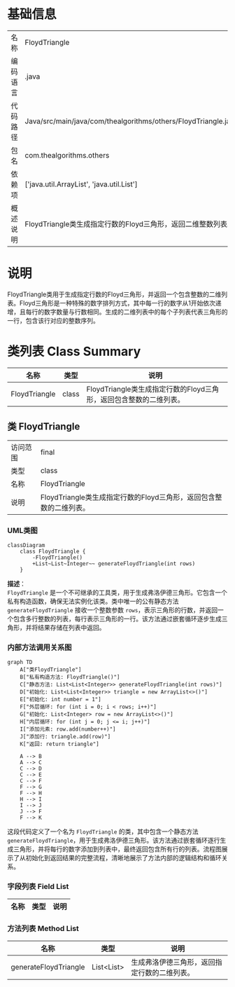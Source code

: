# 基础信息

|      |      |
|------|------|
| 名称 | FloydTriangle |
| 编码语言 | .java |
| 代码路径 | Java/src/main/java/com/thealgorithms/others/FloydTriangle.java |
| 包名 | com.thealgorithms.others |
| 依赖项 | ['java.util.ArrayList', 'java.util.List'] |
| 概述说明 | FloydTriangle类生成指定行数的Floyd三角形，返回二维整数列表。 |

# 说明

FloydTriangle类用于生成指定行数的Floyd三角形，并返回一个包含整数的二维列表。Floyd三角形是一种特殊的数字排列方式，其中每一行的数字从1开始依次递增，且每行的数字数量与行数相同。生成的二维列表中的每个子列表代表三角形的一行，包含该行对应的整数序列。

# 类列表 Class Summary

| 名称   | 类型  | 说明 |
|-------|------|-------------|
| FloydTriangle | class | FloydTriangle类生成指定行数的Floyd三角形，返回包含整数的二维列表。 |



## 类 FloydTriangle

|      |      |
|------|------|
| 访问范围 | final |
| 类型 | class |
| 名称 | FloydTriangle |
| 说明 | FloydTriangle类生成指定行数的Floyd三角形，返回包含整数的二维列表。 |


### UML类图

```mermaid
classDiagram
    class FloydTriangle {
        -FloydTriangle()
        +List~List~Integer~~ generateFloydTriangle(int rows)
    }
```

**描述**：  
`FloydTriangle` 是一个不可继承的工具类，用于生成弗洛伊德三角形。它包含一个私有构造函数，确保无法实例化该类。类中唯一的公有静态方法 `generateFloydTriangle` 接收一个整数参数 `rows`，表示三角形的行数，并返回一个包含多行整数的列表，每行表示三角形的一行。该方法通过嵌套循环逐步生成三角形，并将结果存储在列表中返回。


### 内部方法调用关系图

```mermaid
graph TD
    A["类FloydTriangle"]
    B["私有构造方法: FloydTriangle()"]
    C["静态方法: List<List<Integer>> generateFloydTriangle(int rows)"]
    D["初始化: List<List<Integer>> triangle = new ArrayList<>()"]
    E["初始化: int number = 1"]
    F["外层循环: for (int i = 0; i < rows; i++)"]
    G["初始化: List<Integer> row = new ArrayList<>()"]
    H["内层循环: for (int j = 0; j <= i; j++)"]
    I["添加元素: row.add(number++)"]
    J["添加行: triangle.add(row)"]
    K["返回: return triangle"]

    A --> B
    A --> C
    C --> D
    C --> E
    C --> F
    F --> G
    F --> H
    H --> I
    I --> J
    J --> F
    F --> K
```

这段代码定义了一个名为 `FloydTriangle` 的类，其中包含一个静态方法 `generateFloydTriangle`，用于生成弗洛伊德三角形。该方法通过嵌套循环逐行生成三角形，并将每行的数字添加到列表中，最终返回包含所有行的列表。流程图展示了从初始化到返回结果的完整流程，清晰地展示了方法内部的逻辑结构和循环关系。

### 字段列表 Field List

| 名称  | 类型  | 说明 |
|-------|-------|------|

### 方法列表 Method List

| 名称  | 类型  | 说明 |
|-------|-------|------|
| generateFloydTriangle | List<List<Integer>> | 生成弗洛伊德三角形，返回指定行数的二维列表。 |




